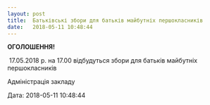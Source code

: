 ```yaml
---
layout: post
title:  Батьківські збори для батьків майбутніх першокласників
date:   2018-05-11 10:48:44
---
```

**ОГОЛОШЕННЯ!**

 17.05.2018 р. на 17.00 відбудуться збори для батьків майбутніх першокласників

Адміністрація закладу

  
Дата: 2018-05-11 10:48:44